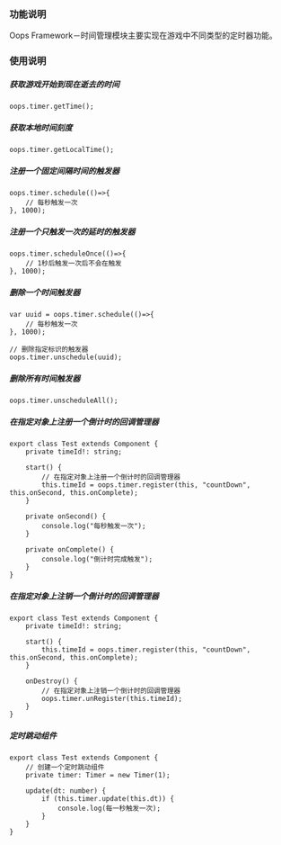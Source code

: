 ### 功能说明
Oops Framework－时间管理模块主要实现在游戏中不同类型的定时器功能。

### 使用说明
##### 获取游戏开始到现在逝去的时间
```
oops.timer.getTime();
```

##### 获取本地时间刻度
```
oops.timer.getLocalTime();
```

##### 注册一个固定间隔时间的触发器
```
oops.timer.schedule(()=>{
    // 每秒触发一次
}, 1000);
```

##### 注册一个只触发一次的延时的触发器
```
oops.timer.scheduleOnce(()=>{
    // 1秒后触发一次后不会在触发
}, 1000);
```

##### 删除一个时间触发器
```
var uuid = oops.timer.schedule(()=>{
    // 每秒触发一次
}, 1000);

// 删除指定标识的触发器
oops.timer.unschedule(uuid);
```

##### 删除所有时间触发器
```
oops.timer.unscheduleAll();
```

##### 在指定对象上注册一个倒计时的回调管理器
```
export class Test extends Component {
    private timeId!: string;
    
    start() {
        // 在指定对象上注册一个倒计时的回调管理器
        this.timeId = oops.timer.register(this, "countDown", this.onSecond, this.onComplete);
    }
    
    private onSecond() {
        console.log("每秒触发一次");
    }

    private onComplete() {
        console.log("倒计时完成触发");
    }
}
```

##### 在指定对象上注销一个倒计时的回调管理器
```
export class Test extends Component {
    private timeId!: string;
    
    start() {
        this.timeId = oops.timer.register(this, "countDown", this.onSecond, this.onComplete);
    }
    
    onDestroy() {
        // 在指定对象上注销一个倒计时的回调管理器
        oops.timer.unRegister(this.timeId);
    }
}
```

##### 定时跳动组件
```
export class Test extends Component {
    // 创建一个定时跳动组件
    private timer: Timer = new Timer(1);

    update(dt: number) {
        if (this.timer.update(this.dt)) {
            console.log(每一秒触发一次);
        }
    }
}
```